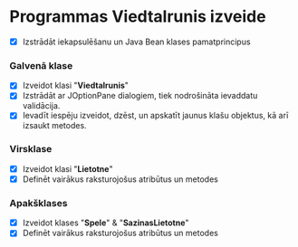 # Programmas **Viedtalrunis** izveide

- [x] Izstrādāt iekapsulēšanu un Java Bean klases pamatprincipus

### Galvenā klase
- [x] Izveidot klasi "**Viedtalrunis**"
- [x] Izstrādāt ar JOptionPane dialogiem, tiek nodrošināta ievaddatu validācija.
- [x] Ievadīt iespēju izveidot, dzēst, un apskatīt jaunus klašu objektus, kā arī izsaukt metodes.
### Virsklase
- [x] Izveidot klasi "**Lietotne**"
- [x] Definēt vairākus raksturojošus atribūtus un metodes
### Apakšklases
- [x] Izveidot klases "**Spele**" & "**SazinasLietotne**"
- [x] Definēt vairākus raksturojošus atribūtus un metodes
